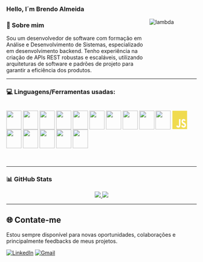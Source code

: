 ### Hello, I´m Brendo Almeida 
 <img align="right" alt="lambda" height="125" width="125" src="https://wallpapers.com/images/high/half-life-lambda-logo-on-orange-s1j95wfd196jam5v.webp"> 

### 🤖 Sobre mim

Sou um desenvolvedor de software com formação em Análise e Desenvolvimento de Sistemas, especializado em desenvolvimento backend.
Tenho experiência na criação de APIs REST robustas e escaláveis, utilizando arquiteturas de software e padrões de projeto para garantir a eficiência dos produtos.


***
### 💻 Linguagens/Ferramentas usadas:
<div style="display: inline_block"><br>
  <img align="center" height="50" width="40" src="https://cdn.jsdelivr.net/gh/devicons/devicon@latest/icons/java/java-original.svg">
  <img align="center" height="50" width="40" src="https://cdn.jsdelivr.net/gh/devicons/devicon@latest/icons/spring/spring-original.svg">
  <img align="center" height="50" width="40" src="https://cdn.jsdelivr.net/gh/devicons/devicon@latest/icons/postgresql/postgresql-original.svg"> 
  <img align="center" height="50" width="40" src="https://cdn.jsdelivr.net/gh/devicons/devicon@latest/icons/mysql/mysql-plain-wordmark.svg" />
  <img align="center" height="50" width="40" src="https://cdn.jsdelivr.net/gh/devicons/devicon@latest/icons/junit/junit-plain-wordmark.svg" />
  <img align="center" height="50" width="40" src="https://img.icons8.com/?size=100&id=rHpveptSuwDz&format=png&color=000000" />
  <img align="center" height="50" width="40" src="https://cdn.jsdelivr.net/gh/devicons/devicon@latest/icons/docker/docker-original-wordmark.svg" />
  <img align="center" height="50" width="40" src="https://cdn.jsdelivr.net/gh/devicons/devicon@latest/icons/linux/linux-original.svg" />  
  <img align="center" height="50" width="40" src="https://cdn.jsdelivr.net/gh/devicons/devicon@latest/icons/git/git-original.svg">
  <img align="center" height="50" width="40" src="https://cdn.jsdelivr.net/gh/devicons/devicon@latest/icons/postman/postman-original.svg" />
  <img align="center" height="50" width="40" src="https://raw.githubusercontent.com/devicons/devicon/master/icons/javascript/javascript-plain.svg">
  <img align="center" height="50" width="40" src="https://cdn.jsdelivr.net/gh/devicons/devicon@latest/icons/typescript/typescript-original.svg">
  <img align="center" height="50" width="40" src="https://cdn.jsdelivr.net/gh/devicons/devicon@latest/icons/angular/angular-original.svg">
  <img align="center" height="50" width="40" src="https://cdn.jsdelivr.net/gh/devicons/devicon@latest/icons/nodejs/nodejs-original-wordmark.svg">
  <img align="center" height="50" width="40" src="https://cdn.jsdelivr.net/gh/devicons/devicon@latest/icons/html5/html5-original.svg">
  <img align="center" height="50" width="40" src="https://cdn.jsdelivr.net/gh/devicons/devicon@latest/icons/css3/css3-original.svg">           
</div>
  <br>
  <br>

---

### 📊 GitHub Stats

<div align="center">
  <a href="https://github.com/BrendoAL">
    <img height="180" src="https://github-readme-stats.vercel.app/api?username=BrendoAL&show_icons=true&title_color=FF8008&text_color=FFC837&bg_color=0D1117&include_all_commits=true&count_private=true"/>
    <img height="180" src="https://github-readme-stats.vercel.app/api/top-langs/?username=BrendoAL&layout=compact&langs_count=7&title_color=FF8008&text_color=FFC837&bg_color=0D1117"/>
  </a>
</div>


---

## 🌐 Contate-me

Estou sempre disponível para novas oportunidades, colaborações e principalmente feedbacks de meus projetos.

[![LinkedIn](https://img.shields.io/badge/LinkedIn-0077B5?style=for-the-badge&logo=linkedin&logoColor=white)](https://www.linkedin.com/in/brendoalmeidalk/)
[![Gmail](https://img.shields.io/badge/Gmail-D14836?style=for-the-badge&logo=gmail&logoColor=white)](mailto:Brendoalmeidalk@gmail.com)














